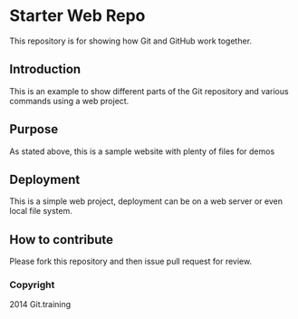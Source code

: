 # Starter Web Repo

This repository is for showing how Git and GitHub work together.

## Introduction

This is an example to show different parts of the Git repository and various commands using a web project.

## Purpose

As stated above, this is a sample website with plenty of files for demos

## Deployment

This is a simple web project, deployment can be on a web server or even local file system.

## How to contribute

Please fork this repository and then issue pull request for review.

### Copyright
2014 Git.training